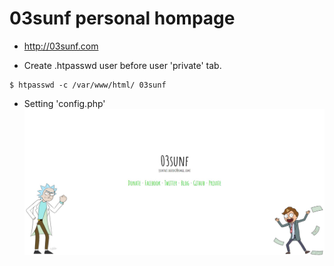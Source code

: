 # 03sunf personal hompage
* http://03sunf.com

* Create .htpasswd user before user 'private' tab.
```
$ htpasswd -c /var/www/html/ 03sunf
```

* Setting 'config.php'
![img-01](https://github.com/03sunf/Homepage/blob/master/image/img01.JPG)
